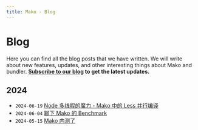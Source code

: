 ```yaml
---
title: Mako - Blog
---
```

# Blog

Here you can find all the blog posts that we have written. We will write about new features, updates, and other interesting things about Mako and bundler. **[Subscribe to our blog](/rss.xml) to get the latest updates.**

## 2024

- `2024-06-19` [Node 多线程的魔力 - Mako 中的 Less 并行编译](/blog/parallel-less-loader)
- `2024-06-04` [聊下 Mako 的 Benchmark](/blog/benchmark)
- `2024-05-15` [Mako 内测了](/blog/mako-internal-test)

